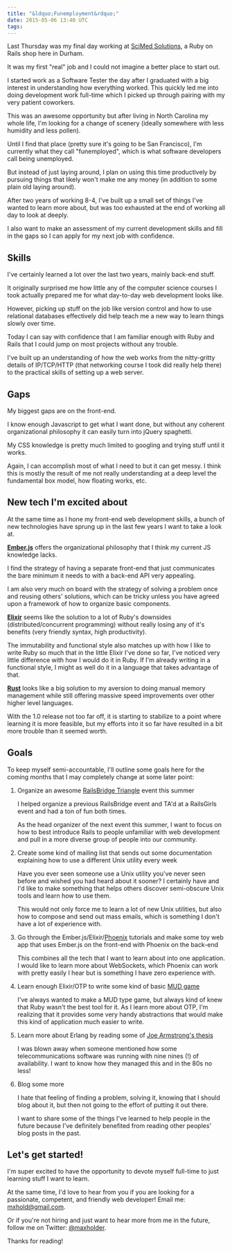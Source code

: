 ```yaml
---
title: "&ldquo;Funemployment&rdquo;"
date: 2015-05-06 13:40 UTC
tags:
---
```


Last Thursday was my final day working at [SciMed
Solutions](http://scimedsolutions.com), a Ruby on Rails shop here in Durham.

It was my first "real" job and I could not imagine a better place to start out.

I started work as a Software Tester the day after I graduated with a big
interest in understanding how everything worked. This quickly led me into doing
development work full-time which I picked up through pairing with my very
patient coworkers.

This was an awesome opportunity but after living in North Carolina my whole
life, I'm looking for a change of scenery (ideally somewhere with less humidity
and less pollen).

Until I find that place (pretty sure it's going to be San Francisco), I'm
currently what they call "funemployed", which is what software developers call
being unemployed.

But instead of just laying around, I plan on using this time productively
by pursuing things that likely won't make me any money (in addition to some
plain old laying around).

After two years of working 8-4, I've built up a small set of things I've wanted
to learn more about, but was too exhausted at the end of working all day to look
at deeply.

I also want to make an assessment of my current development skills and fill in
the gaps so I can apply for my next job with confidence.

## Skills

I've certainly learned a lot over the last two years, mainly back-end stuff.

It originally surprised me how little any of the computer science courses I took
actually prepared me for what day-to-day web development looks like.

However, picking up stuff on the job like version control and how to use
relational databases effectively did help teach me a new way to learn things
slowly over time.

Today I can say with confidence that I am familiar enough with Ruby and Rails
that I could jump on most projects without any trouble.

I've built up an understanding of how the web works from the nitty-gritty
details of IP/TCP/HTTP (that networking course I took did really help there) to
the practical skills of setting up a web server.

## Gaps

My biggest gaps are on the front-end.

I know enough Javascript to get what I want done, but without any coherent
organizational philosophy it can easily turn into jQuery spaghetti.

My CSS knowledge is pretty much limited to googling and trying stuff until it
works.

Again, I can accomplish most of what I need to but it can get messy. I think this
is mostly the result of me not really understanding at a deep level the
fundamental box model, how floating works, etc.

## New tech I'm excited about

At the same time as I hone my front-end web development skills, a bunch of new
technologies have sprung up in the last few years I want to take a look at.

[**Ember.js**](http://emberjs.com) offers the organizational philosophy that I think my current JS
knowledge lacks.

I find the strategy of having a separate front-end that just communicates the
bare minimum it needs to with a back-end API very appealing.

I am also very much on board with the strategy of solving a problem once and
reusing others' solutions, which can be tricky unless you have agreed upon a
framework of how to organize basic components.

[**Elixir**](http://elixir-lang.org) seems like the solution to a lot of Ruby's
downsides (distributed/concurrent programming) without really losing any of it's
benefits (very friendly syntax, high productivity).

The immutability and functional style also matches up with how I like to write Ruby so much
that in the little Elixir I've done so far, I've noticed very little difference
with how I would do it in Ruby. If I'm already writing in a functional style, I
might as well do it in a language that takes advantage of that.

[**Rust**](http://rust-lang.org) looks like a big solution to my aversion to doing manual memory
management while still offering massive speed improvements over other higher
level languages.

With the 1.0 release not too far off, it is starting to stabilize to a point
where learning it is more feasible, but my efforts into it so far have resulted
in a bit more trouble than it seemed worth.

## Goals

To keep myself semi-accountable, I'll outline some goals here for the coming
months that I may completely change at some later point:

1. Organize an awesome [RailsBridge Triangle](http://railsbridgetriangle.com/) event this summer

    I helped organize a previous RailsBridge event and TA'd at a RailsGirls event
    and had a ton of fun both times.

    As the head organizer of the next event this summer, I want to focus on how to
    best introduce Rails to people unfamiliar with web development and pull in a more
    diverse group of people into our community.

2. Create some kind of mailing list that sends out some documentation explaining
   how to use a different Unix utility every week

    Have you ever seen someone use a Unix utility you've never seen before and
    wished you had heard about it sooner? I certainly have and I'd like to make
    something that helps others discover semi-obscure Unix tools and learn how to
    use them.

    This would not only force me to learn a lot of new Unix utilities, but also how
    to compose and send out mass emails, which is something I don't have a lot of
    experience with.

3. Go through the Ember.js/Elixir/[Phoenix](http://www.phoenixframework.org/) tutorials and make some toy web app
   that uses Ember.js on the front-end with Phoenix on the back-end

    This combines all the tech that I want to learn about into one application. I
    would like to learn more about WebSockets, which Phoenix can work with pretty
    easily I hear but is something I have zero experience with.

4. Learn enough Elixir/OTP to write some kind of basic [MUD
   game](https://en.wikipedia.org/wiki/MUD)

    I've always wanted to make a MUD type game, but always kind of knew that Ruby
    wasn't the best tool for it. As I learn more about OTP, I'm realizing that it
    provides some very handy abstractions that would make this kind of application
    much easier to write.

5. Learn more about Erlang by reading some of [Joe Armstrong's
   thesis](http://www.erlang.org/download/armstrong_thesis_2003.pdf)

    I was blown away when someone mentioned how some telecommunications software was
    running with nine nines (!) of availability. I want to know how they managed this
    and in the 80s no less!

6. Blog some more

    I hate that feeling of finding a problem, solving it, knowing that I should blog
    about it, but then not going to the effort of putting it out there.

    I want to share some of the things I've learned to help people in the future
    because I've definitely benefited from reading other peoples' blog posts in the
    past.

## Let's get started!

I'm super excited to have the opportunity to devote myself full-time to just
learning stuff I want to learn.

At the same time, I'd love to hear from you if you are looking for a passionate,
competent, and friendly web developer! Email me: <mxhold@gmail.com>.

Or if you're not hiring and just want to hear more from me in the future, follow
me on Twitter: [@maxholder](http://twitter.com/maxholder).

Thanks for reading!

